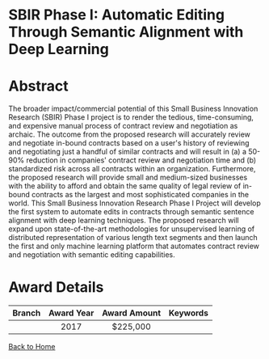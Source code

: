 
SBIR Phase I: Automatic Editing Through Semantic Alignment with Deep Learning
=============================================================================

# Abstract


The broader impact/commercial potential of this Small Business Innovation Research (SBIR) Phase I project is to render the tedious, time-consuming, and expensive manual process of contract review and negotiation as archaic. The outcome from the proposed research will accurately review and negotiate in-bound contracts based on a user's history of reviewing and negotiating just a handful of similar contracts and will result in (a) a 50-90% reduction in companies' contract review and negotiation time and (b) standardized risk across all contracts within an organization. Furthermore, the proposed research will provide small and medium-sized businesses with the ability to afford and obtain the same quality of legal review of in-bound contracts as the largest and most sophisticated companies in the world. This Small Business Innovation Research Phase I Project will develop the first system to automate edits in contracts through semantic sentence alignment with deep learning techniques. The proposed research will expand upon state-of-the-art methodologies for unsupervised learning of distributed representation of various length text segments and then launch the first and only machine learning platform that automates contract review and negotiation with semantic editing capabilities.  

# Award Details

|Branch|Award Year|Award Amount|Keywords|
| :---: | :---: | :---: | :---: |
||2017|$225,000||
  
  


[Back to Home](https://github.com/chrischow/dod_sbir_awards#310)